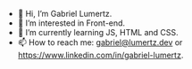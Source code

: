 - 👋 Hi, I’m Gabriel Lumertz.
- 👀 I’m interested in Front-end.
- 🌱 I’m currently learning JS, HTML and CSS.
- 📫 How to reach me: gabriel@lumertz.dev or https://www.linkedin.com/in/gabriel-lumertz.

<!---
gabriel-lumertz/gabriel-lumertz is a ✨ special ✨ repository because its `README.md` (this file) appears on your GitHub profile.
You can click the Preview link to take a look at your changes.
--->
